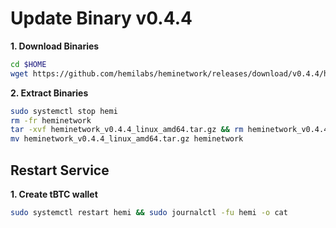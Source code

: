 # Update Binary v0.4.4
**1. Download Binaries**
```bash
cd $HOME
wget https://github.com/hemilabs/heminetwork/releases/download/v0.4.4/heminetwork_v0.4.4_linux_amd64.tar.gz
```

**2. Extract Binaries**
```bash
sudo systemctl stop hemi
rm -fr heminetwork
tar -xvf heminetwork_v0.4.4_linux_amd64.tar.gz && rm heminetwork_v0.4.4_linux_amd64.tar.gz
mv heminetwork_v0.4.4_linux_amd64.tar.gz heminetwork
```

## Restart Service
**1. Create tBTC wallet**
```bash
sudo systemctl restart hemi && sudo journalctl -fu hemi -o cat
```
